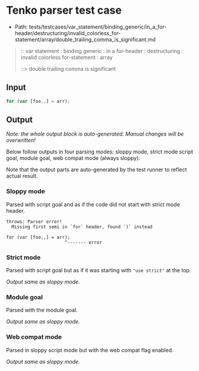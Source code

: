 # Tenko parser test case

- Path: tests/testcases/var_statement/binding_generic/in_a_for-header/destructuring/invalid_colorless_for-statement/array/double_trailing_comma_is_significant.md

> :: var statement : binding generic : in a for-header : destructuring : invalid colorless for-statement : array
>
> ::> double trailing comma is significant

## Input

`````js
for (var [foo,,] = arr);
`````

## Output

_Note: the whole output block is auto-generated. Manual changes will be overwritten!_

Below follow outputs in four parsing modes: sloppy mode, strict mode script goal, module goal, web compat mode (always sloppy).

Note that the output parts are auto-generated by the test runner to reflect actual result.

### Sloppy mode

Parsed with script goal and as if the code did not start with strict mode header.

`````
throws: Parser error!
  Missing first semi in `for` header, found `)` instead

for (var [foo,,] = arr);
                      ^------- error
`````

### Strict mode

Parsed with script goal but as if it was starting with `"use strict"` at the top.

_Output same as sloppy mode._

### Module goal

Parsed with the module goal.

_Output same as sloppy mode._

### Web compat mode

Parsed in sloppy script mode but with the web compat flag enabled.

_Output same as sloppy mode._
